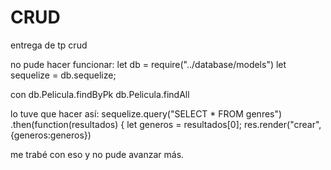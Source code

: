 # CRUD
entrega de tp crud

no pude hacer funcionar:
let db = require("../database/models")
let sequelize = db.sequelize;

con 
db.Pelicula.findByPk
db.Pelicula.findAll

lo tuve que hacer así:
sequelize.query("SELECT * FROM genres")              
            .then(function(resultados) {
                let generos = resultados[0];
                res.render("crear", {generos:generos})
                
me trabé con eso y no pude avanzar más. 


